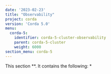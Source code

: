 ```yaml
---
date: '2023-02-23'
title: "Observability"
project: corda
version: 'Corda 5.0'
menu:
  corda-5:
    identifier: corda-5-cluster-observability
    parent: corda-5-cluster
    weight: 6000
section_menu: corda-5
---
```

This section **. It contains the following:
* 